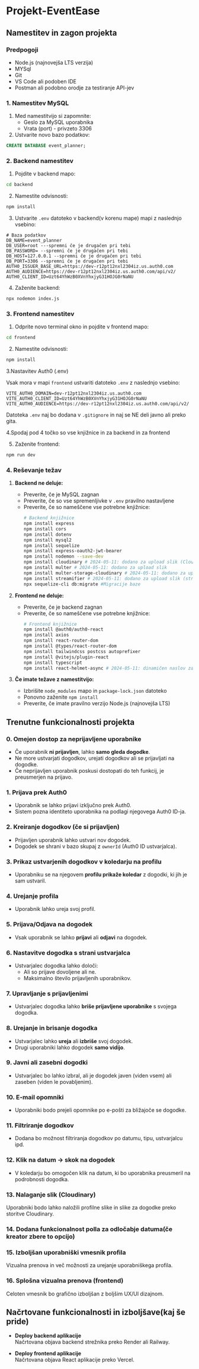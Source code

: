 # Projekt-EventEase

## Namestitev in zagon projekta

### Predpogoji
- Node.js (najnovejša LTS verzija)
- MYSql
- Git
- VS Code ali podoben IDE
- Postman ali podobno orodje za testiranje API-jev

### 1. Namestitev MySQL
1. Med namestitvijo si zapomnite:
   - Geslo za MySQL uporabnika
   - Vrata (port) - privzeto 3306
2. Ustvarite novo bazo podatkov:
```sql
CREATE DATABASE event_planner;
```

### 2. Backend namestitev
1. Pojdite v backend mapo:
```bash
cd backend
```

2. Namestite odvisnosti:
```bash
npm install
```

3. Ustvarite `.env` datoteko v backend(v korenu mape) mapi z naslednjo vsebino:
```env
# Baza podatkov
DB_NAME=event_planner
DB_USER=root ---spremni če je drugačen pri tebi
DB_PASSWORD= --spremni če je drugačen pri tebi
DB_HOST=127.0.0.1 --spremni če je drugačen pri tebi
DB_PORT=3306 --spremni če je drugačen pri tebi
AUTH0_ISSUER_BASE_URL=https://dev-r12pt12nxl2304iz.us.auth0.com
AUTH0_AUDIENCE=https://dev-r12pt12nxl2304iz.us.auth0.com/api/v2/
AUTH0_CLIENT_ID=Uzt64YhWzB0XVnYhxjyG31HOJG0rNaNU
```

4. Zaženite backend:
```bash
npx nodemon index.js
```

### 3. Frontend namestitev
1. Odprite novo terminal okno in pojdite v frontend mapo:
```bash
cd frontend
```

2. Namestite odvisnosti:
```bash
npm install
```

3.Nastavitev Auth0 (.env)

Vsak mora v mapi `frontend` ustvariti datoteko `.env` z naslednjo vsebino:

```
VITE_AUTH0_DOMAIN=dev-r12pt12nxl2304iz.us.auth0.com
VITE_AUTH0_CLIENT_ID=Uzt64YhWzB0XVnYhxjyG31HOJG0rNaNU
VITE_AUTH0_AUDIENCE=https://dev-r12pt12nxl2304iz.us.auth0.com/api/v2/
```

Datoteka `.env` naj bo dodana v `.gitignore` in naj se NE deli javno ali preko gita.

4.Spodaj pod 4 točko so vse knjižnice in za backend in za frontend

5. Zaženite frontend:
```bash
npm run dev
```

### 4. Reševanje težav
1. **Backend ne deluje:**
   - Preverite, če je MySQL zagnan
   - Preverite, če so vse spremenljivke v `.env` pravilno nastavljene
   - Preverite, če so nameščene vse potrebne knjižnice:
     ```bash
     # Backend knjižnice
     npm install express
     npm install cors
     npm install dotenv
     npm install mysql2
     npm install sequelize
     npm install express-oauth2-jwt-bearer
     npm install nodemon --save-dev
     npm install cloudinary # 2024-05-11: dodano za upload slik (Cloudinary)
     npm install multer # 2024-05-11: dodano za upload slik
     npm install multer-storage-cloudinary # 2024-05-11: dodano za upload slik (ni nujno, če ne uporabljaš direktno)
     npm install streamifier # 2024-05-11: dodano za upload slik (stream upload)
     npx sequelize-cli db:migrate #Migracije baze 
     ```

2. **Frontend ne deluje:**
   - Preverite, če je backend zagnan
   - Preverite, če so nameščene vse potrebne knjižnice:
     ```bash
     # Frontend knjižnice
     npm install @auth0/auth0-react
     npm install axios
     npm install react-router-dom
     npm install @types/react-router-dom
     npm install tailwindcss postcss autoprefixer
     npm install @vitejs/plugin-react
     npm install typescript
     npm install react-helmet-async # 2024-05-11: dinamičen naslov zavihka (SPA)
     ```

3. **Če imate težave z namestitvijo:**
   - Izbrišite `node_modules` mapo in `package-lock.json` datoteko
   - Ponovno zaženite `npm install`
   - Preverite, če imate pravilno verzijo Node.js (najnovejša LTS)




## Trenutne funkcionalnosti projekta

### 0. Omejen dostop za neprijavljene uporabnike
- Če uporabnik **ni prijavljen**, lahko **samo gleda dogodke**.
- Ne more ustvarjati dogodkov, urejati dogodkov ali se prijavljati na dogodke.
- Če neprijavljen uporabnik poskusi dostopati do teh funkcij, je preusmerjen na prijavo.

### 1. Prijava prek Auth0
- Uporabnik se lahko prijavi izključno prek Auth0.
- Sistem pozna identiteto uporabnika na podlagi njegovega Auth0 ID-ja.

### 2. Kreiranje dogodkov (če si prijavljen)
- Prijavljen uporabnik lahko ustvari nov dogodek.
- Dogodek se shrani v bazo skupaj z `ownerId` (Auth0 ID ustvarjalca).

### 3. Prikaz ustvarjenih dogodkov v koledarju na profilu
- Uporabniku se na njegovem **profilu prikaže koledar** z dogodki, ki jih je sam ustvaril.

### 4. Urejanje profila
- Uporabnik lahko ureja svoj profil.

### 5. Prijava/Odjava na dogodek
- Vsak uporabnik se lahko **prijavi** ali **odjavi** na dogodek.

### 6. Nastavitve dogodka s strani ustvarjalca
- Ustvarjalec dogodka lahko določi:
  - Ali so prijave dovoljene ali ne.
  - Maksimalno število prijavljenih uporabnikov.

### 7. Upravljanje s prijavljenimi
- Ustvarjalec dogodka lahko **briše prijavljene uporabnike** s svojega dogodka.

### 8. Urejanje in brisanje dogodka
- Ustvarjalec lahko **ureja** ali **izbriše** svoj dogodek.
- Drugi uporabniki lahko dogodek **samo vidijo**.
  
### 9. Javni ali zasebni dogodki
 - Ustvarjalec bo lahko izbral, ali je dogodek javen (viden vsem) ali zaseben (viden le povabljenim).
  
### 10. E-mail opomniki  
 - Uporabniki bodo prejeli opomnike po e-pošti za bližajoče se dogodke.

### 11. Filtriranje dogodkov 
 - Dodana bo možnost filtriranja dogodkov po datumu, tipu, ustvarjalcu ipd.

### 12. Klik na datum → skok na dogodek 
  - V koledarju bo omogočen klik na datum, ki bo uporabnika preusmeril na podrobnosti dogodka.

### 13. Nalaganje slik (Cloudinary)
  Uporabniki bodo lahko naložili profilne slike in slike za dogodke preko storitve Cloudinary.
  
### 14. Dodana funkcionalnost polla za odločabje datuma(če kreator zbere to opcijo)

### 15. Izboljšan uporabniški vmesnik profila 
  Vizualna prenova in več možnosti za urejanje uporabniškega profila.

### 16. Splošna vizualna prenova (frontend) 
  Celoten vmesnik bo grafično izboljšan z boljšim UX/UI dizajnom.

## Načrtovane funkcionalnosti in izboljšave(kaj še pride)

- **Deploy backend aplikacije**  
  Načrtovana objava backend strežnika preko Render ali Railway.

- **Deploy frontend aplikacije**  
  Načrtovana objava React aplikacije preko Vercel.


